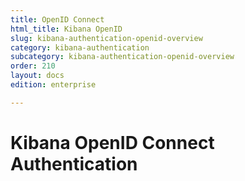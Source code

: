 ```yaml
---
title: OpenID Connect
html_title: Kibana OpenID
slug: kibana-authentication-openid-overview
category: kibana-authentication
subcategory: kibana-authentication-openid-overview
order: 210
layout: docs
edition: enterprise

---
```

<!---
Copyright 2021 floragunn GmbH
-->

# Kibana OpenID Connect Authentication

